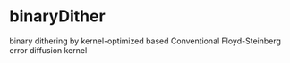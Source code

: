 # binaryDither
binary dithering by kernel-optimized based Conventional Floyd-Steinberg error diffusion kernel

